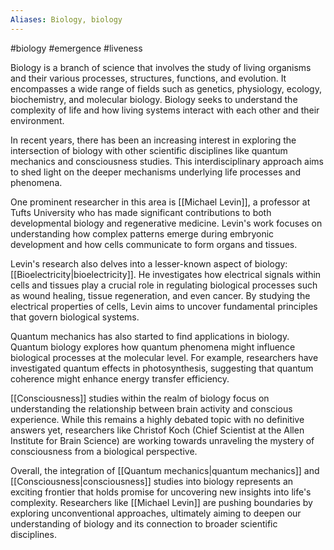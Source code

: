 ```yaml
---
Aliases: Biology, biology
---
```

#biology #emergence #liveness

Biology is a branch of science that involves the study of living organisms and their various processes, structures, functions, and evolution. It encompasses a wide range of fields such as genetics, physiology, ecology, biochemistry, and molecular biology. Biology seeks to understand the complexity of life and how living systems interact with each other and their environment.

In recent years, there has been an increasing interest in exploring the intersection of biology with other scientific disciplines like quantum mechanics and consciousness studies. This interdisciplinary approach aims to shed light on the deeper mechanisms underlying life processes and phenomena.

One prominent researcher in this area is [[Michael Levin]], a professor at Tufts University who has made significant contributions to both developmental biology and regenerative medicine. Levin's work focuses on understanding how complex patterns emerge during embryonic development and how cells communicate to form organs and tissues.

Levin's research also delves into a lesser-known aspect of biology: [[Bioelectricity|bioelectricity]]. He investigates how electrical signals within cells and tissues play a crucial role in regulating biological processes such as wound healing, tissue regeneration, and even cancer. By studying the electrical properties of cells, Levin aims to uncover fundamental principles that govern biological systems.

Quantum mechanics has also started to find applications in biology. Quantum biology explores how quantum phenomena might influence biological processes at the molecular level. For example, researchers have investigated quantum effects in photosynthesis, suggesting that quantum coherence might enhance energy transfer efficiency.

[[Consciousness]] studies within the realm of biology focus on understanding the relationship between brain activity and conscious experience. While this remains a highly debated topic with no definitive answers yet, researchers like Christof Koch (Chief Scientist at the Allen Institute for Brain Science) are working towards unraveling the mystery of consciousness from a biological perspective.

Overall, the integration of [[Quantum mechanics|quantum mechanics]] and [[Consciousness|consciousness]] studies into biology represents an exciting frontier that holds promise for uncovering new insights into life's complexity. Researchers like [[Michael Levin]] are pushing boundaries by exploring unconventional approaches, ultimately aiming to deepen our understanding of biology and its connection to broader scientific disciplines.